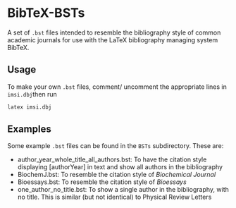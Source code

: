 # BibTeX-BSTs

A set of `.bst` files intended to resemble the bibliography style of common academic journals for use with the LaTeX bibliography managing system BibTeX.

## Usage

To make your own `.bst` files, comment/ uncomment the appropriate lines in `imsi.dbj`then run 

```bash
latex imsi.dbj
```
## Examples

Some example `.bst` files can be found in the `BSTs` subdirectory. These are:

- author_year_whole_title_all_authors.bst: To have the citation style displaying [authorYear] in text and show all authors in the bibliography
- BiochemJ.bst: To resemble the citation style of *Biochemical Journal* 
- Bioessays.bst: To resemble the citation style of *Bioessays*
- one_author_no_title.bst: To show a single author in the bibliography, with no title. This is similar (but not identical) to Physical Review Letters



